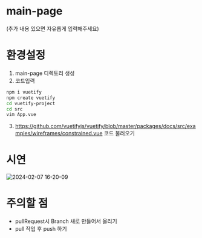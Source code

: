 # main-page
(추가 내용 있으면 자유롭게 입력해주세요)

# 환경설정
1. main-page 디렉토리 생성
2. 코드입력
```sh
npm i vuetify
npm create vuetify
cd vuetify-project
cd src
vim App.vue
```
3. https://github.com/vuetifyjs/vuetify/blob/master/packages/docs/src/examples/wireframes/constrained.vue 
   코드 불러오기

# 시연
![2024-02-07 16-20-09](https://github.com/HW-knowledge-management/main-page/assets/44054359/84505b1d-1a33-433f-af22-0b126c6e35fc)



# 주의할 점
- pullRequest시 Branch 새로 만들어서 올리기
- pull 작업 후 push 하기
